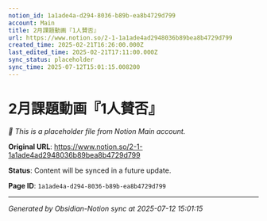 ```yaml
---
notion_id: 1a1ade4a-d294-8036-b89b-ea8b4729d799
account: Main
title: 2月課題動画『1人賛否』
url: https://www.notion.so/2-1-1a1ade4ad2948036b89bea8b4729d799
created_time: 2025-02-21T16:26:00.000Z
last_edited_time: 2025-02-21T17:11:00.000Z
sync_status: placeholder
sync_time: 2025-07-12T15:01:15.008200
---
```


# 2月課題動画『1人賛否』

*🔄 This is a placeholder file from Notion Main account.*

**Original URL**: https://www.notion.so/2-1-1a1ade4ad2948036b89bea8b4729d799

**Status**: Content will be synced in a future update.

**Page ID**: `1a1ade4a-d294-8036-b89b-ea8b4729d799`

---

*Generated by Obsidian-Notion sync at 2025-07-12 15:01:15*
